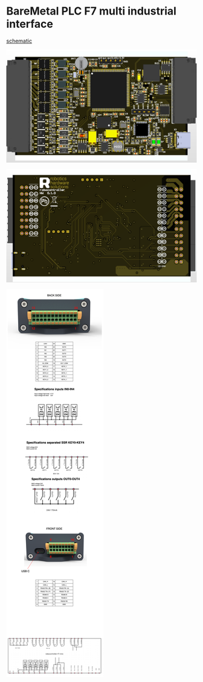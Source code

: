# BareMetal PLC F7 multi industrial interface 



[schematic](doc/pcb/schematic.pdf)

![main view ](doc/photo/top.png)

![main view ](doc/photo/bot.png)

![pinout ](doc/pinout/pinout.png)









